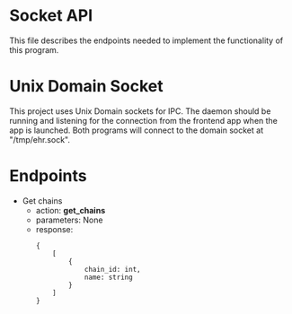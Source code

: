 # Socket API
This file describes the endpoints needed to implement the functionality of this program.

# Unix Domain Socket
This project uses Unix Domain sockets for IPC.  The daemon should be running and listening for the connection from the frontend app when the app is launched.  Both programs will connect to the domain socket at "/tmp/ehr.sock".

# Endpoints

- Get chains
    - action: **get_chains**
    - parameters: None
    - response: 
        ```
        {
            [
                {
                    chain_id: int,
                    name: string
                }
            ]
        }
        ```